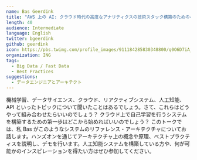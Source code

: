 ```yaml
---
name: Bas Geerdink
title: "AWS 上の AI: クラウド時代の高度なアナリティクスの技術スタック構築のためのベスト・プラクティス"
length: 40
audience: Intermediate
language: English
twitter: bgeerdink
github: geerdink
icon: https://pbs.twimg.com/profile_images/911184285830348800/q0O6D7iA_400x400.jpg
organization: ING
tags:
  - Big Data / Fast Data
  - Best Practices
suggestions:
  - データエンジニアとアーキテクト
---
```

機械学習、データサイエンス、クラウド、リアクティブシステム、人工知能、API といったトピックについて聞いたことはあるでしょう。さて、これらはどうやって組み合わせたらいいのでしょう？ クラウド上で自己学習を行うシステムを構築するための第一歩はどこから始めればいいのでしょう？ このトークでは、私 Bas がこのようなシステムのリファレンス・アーキテクチャについてお話します。ハンズオンを通じてアーキテクチャ上の概念や原理、ベストプラクティスを説明し、デモを行います。人工知能システムを構築している方や、何が可能かのインスピレーションを得たい方はぜひ参加してください。
